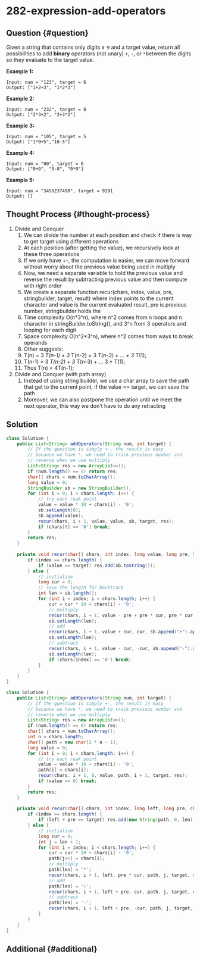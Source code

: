 # 282-expression-add-operators

## Question {#question}

Given a string that contains only digits `0-9` and a target value, return all possibilities to add **binary** operators \(not unary\) `+`, `-`, or `*`between the digits so they evaluate to the target value.

**Example 1:**

```text
Input: num = "123", target = 6
Output: ["1+2+3", "1*2*3"] 
```

**Example 2:**

```text
Input: num = "232", target = 8
Output: ["2*3+2", "2+3*2"]
```

**Example 3:**

```text
Input: num = "105", target = 5
Output: ["1*0+5","10-5"]
```

**Example 4:**

```text
Input: num = "00", target = 0
Output: ["0+0", "0-0", "0*0"]
```

**Example 5:**

```text
Input: num = "3456237490", target = 9191
Output: []
```



## Thought Process {#thought-process}

1. Divide and Conquer
   1. We can divide the number at each position and check if there is way to get target using different operations
   2. At each position \(after getting the value\), we recursively look at these three operations
   3. If we only have +-, the computation is easier, we can move forward without worry about the previous value being used in multiply
   4. Now, we need a separate variable to hold the previous value and reverse the result by subtracting previous value and then compute with right order
   5. We create a separate function recur\(chars, index, value,  pre, stringbuilder, target, result\) where index points to the current character and value is the current evaluated result, pre is previous number, stringbuilder holds the 
   6. Time complexity O\(n\*3^n\), where n^2 comes from n loops and n character in stringBuilder.toString\(\), and 3^n from 3 operators and looping for each digit
   7. Space complexity O\(n^2\*3^n\), where n^2 comes from ways to break operands
   8. Other suggests:
   9. T\(n\) = 3  _T\(n-1\) + 3_  T\(n-2\) + 3  _T\(n-3\) + ... + 3_ T\(1\); 
   10. T\(n-1\) = 3  _T\(n-2\) + 3_  T\(n-3\) + ... 3 \* T\(1\); 
   11. Thus T\(n\) = 4T\(n-1\);
2. Divide and Conquer \(with path array\)
   1. Instead of using string builder, we use a char array to save the path that get to the current point, if the value == target, we can save the path
   2. Moreover, we can also postpone the operation until we meet the next operator, this way we don't have to do any retracting

## Solution

```java
class Solution {
    public List<String> addOperators(String num, int target) {
        // If the question is simply +-, the result is easy
        // because we have *, we need to track previous number and
        // reverse when we use multiply
        List<String> res = new ArrayList<>();
        if (num.length() == 0) return res;
        char[] chars = num.toCharArray();
        long value = 0;
        StringBuilder sb = new StringBuilder();
        for (int i = 0; i < chars.length; i++) {
            // try each reak point
            value = value * 10 + chars[i] - '0';
            sb.setLength(0);
            sb.append(value);
            recur(chars, i + 1, value, value, sb, target, res);
            if (chars[0] == '0') break;
        }
        return res;
    }
    
    private void recur(char[] chars, int index, long value, long pre, StringBuilder sb, int target, List<String> res) {
        if (index == chars.length) {
            if (value == target) res.add(sb.toString());
        } else {
            // initialize
            long cur = 0;
            // save the length for backtrack
            int len = sb.length();
            for (int i = index; i < chars.length; i++) {
                cur = cur * 10 + chars[i] - '0';
                // multiply
                recur(chars, i + 1, value - pre + pre * cur, pre * cur, sb.append("*").append(cur), target, res);
                sb.setLength(len);
                // add
                recur(chars, i + 1, value + cur, cur, sb.append("+").append(cur), target, res);
                sb.setLength(len);
                // subtract
                recur(chars, i + 1, value - cur, -cur, sb.append("-").append(cur), target, res);
                sb.setLength(len);
                if (chars[index] == '0') break;
            }
        }
    }
}
```

```java
class Solution {
    public List<String> addOperators(String num, int target) {
        // If the question is simply +-, the result is easy
        // because we have *, we need to track previous number and
        // reverse when we use multiply
        List<String> res = new ArrayList<>();
        if (num.length() == 0) return res;
        char[] chars = num.toCharArray();
        int n = chars.length;
        char[] path = new char[2 * n - 1];
        long value = 0;
        for (int i = 0; i < chars.length; i++) {
            // try each reak point
            value = value * 10 + chars[i] - '0';
            path[i] = chars[i];
            recur(chars, i + 1, 0, value, path, i + 1, target, res);
            if (value == 0) break;
        }
        return res;
    }
    
    private void recur(char[] chars, int index, long left, long pre, char[] path, int len, int target, List<String> res) {
        if (index == chars.length) {
            if (left + pre == target) res.add(new String(path, 0, len));
        } else {
            // initialize
            long cur = 0;
            int j = len + 1;
            for (int i = index; i < chars.length; i++) {
                cur = cur * 10 + chars[i] - '0';
                path[j++] = chars[i];
                // multiply
                path[len] = '*';
                recur(chars, i + 1, left, pre * cur, path, j, target, res);
                // add
                path[len] = '+';
                recur(chars, i + 1, left + pre, cur, path, j, target, res);
                // subtract
                path[len] = '-';
                recur(chars, i + 1, left + pre, -cur, path, j, target, res);
            }
        }
    }
}
```

## Additional {#additional}

